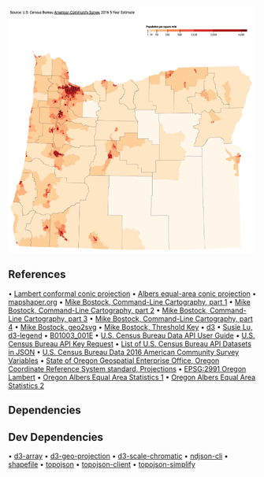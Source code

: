 
<img src="oregon-population-density.png" style="height: 500px; width: 500px;"/>

## References
• [Lambert conformal conic projection](https://en.wikipedia.org/wiki/Lambert_conformal_conic_projection)
• [Albers equal-area conic projection](https://en.wikipedia.org/wiki/Albers_projection)
• [mapshaper.org](http://mapshaper.org/)
• [Mike Bostock, Command-Line Cartography, part 1](https://medium.com/@mbostock/command-line-cartography-part-1-897aa8f8ca2c)
• [Mike Bostock, Command-Line Cartography, part 2](https://medium.com/@mbostock/command-line-cartography-part-2-c3a82c5c0f3)
• [Mike Bostock, Command-Line Cartography, part 3](https://medium.com/@mbostock/command-line-cartography-part-3-1158e4c55a1e)
• [Mike Bostock, Command-Line Cartography, part 4](https://medium.com/@mbostock/command-line-cartography-part-4-82d0d26df0cf)
• [Mike Bostock, geo2svg](https://bl.ocks.org/mbostock/fb6c1e5ff700f9713a9dc2f0fd392c35)
• [Mike Bostock, Threshold Key](https://bl.ocks.org/mbostock/4573883)
• [d3](https://www.npmjs.com/package/d3)
• [Susie Lu, d3-legend](http://d3-legend.susielu.com/)
• [B01003_001E](http://api.census.gov/data/2016/acs/acs5/variables/B01003_001E.json)
• [U.S. Census Bureau Data API User Guide](https://www.census.gov/content/dam/Census/data/developers/api-user-guide/api-guide.pdf)
• [U.S. Census Bureau API Key Request](http://api.census.gov/data/key_signup.html)
• [List of U.S. Census Bureau API Datasets in JSON](http://api.census.gov/data.json)
• [U.S. Census Bureau Data 2016 American Community Survey Variables](http://api.census.gov/data/2016/acs/acs5/variables.html)
• [State of Oregon Geospatial Enterprise Office, Oregon Coordinate Reference System standard, Projections](http://www.oregon.gov/geo/pages/projections.aspx)
• [EPSG:2991 Oregon Lambert](http://www.spatialreference.org/ref/epsg/2991/)
• [Oregon Albers Equal Area Statistics 1](http://www.oregon.gov/geo/Documents/albp.gif)
• [Oregon Albers Equal Area Statistics 2](http://www.oregon.gov/geo/Documents/albl.gif)

## Dependencies


## Dev Dependencies
• [d3-array](https://www.npmjs.com/package/d3-array)
• [d3-geo-projection](https://www.npmjs.com/package/d3-geo-projection)
• [d3-scale-chromatic](https://www.npmjs.com/package/d3-scale-chromatic)
• [ndjson-cli](https://www.npmjs.com/package/ndjson-cli)
• [shapefile](https://www.npmjs.com/package/shapefile)
• [topojson](https://www.npmjs.com/package/topojson)
• [topojson-client](https://www.npmjs.com/package/topojson-client)
• [topojson-simplify](https://www.npmjs.com/package/topojson-simplify)
